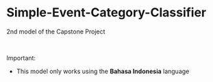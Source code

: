 # Simple-Event-Category-Classifier
2nd model of the Capstone Project

<br>

Important:
- This model only works using the **Bahasa Indonesia** language
